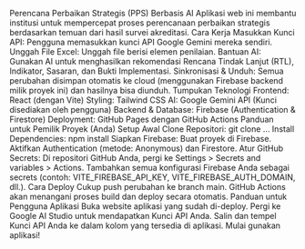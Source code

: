 Perencana Perbaikan Strategis (PPS) Berbasis AI
Aplikasi web ini membantu institusi untuk mempercepat proses perencanaan perbaikan strategis berdasarkan temuan dari hasil survei akreditasi.
Cara Kerja
Masukkan Kunci API: Pengguna memasukkan kunci API Google Gemini mereka sendiri.
Unggah File Excel: Unggah file berisi elemen penilaian.
Bantuan AI: Gunakan AI untuk menghasilkan rekomendasi Rencana Tindak Lanjut (RTL), Indikator, Sasaran, dan Bukti Implementasi.
Sinkronisasi & Unduh: Semua perubahan disimpan otomatis ke cloud (menggunakan Firebase backend milik proyek ini) dan hasilnya bisa diunduh.
Tumpukan Teknologi
Frontend: React (dengan Vite)
Styling: Tailwind CSS
AI: Google Gemini API (Kunci disediakan oleh pengguna)
Backend & Database: Firebase (Authentication & Firestore)
Deployment: GitHub Pages dengan GitHub Actions
Panduan untuk Pemilik Proyek (Anda)
Setup Awal
Clone Repositori: git clone ...
Install Dependencies: npm install
Siapkan Firebase:
Buat proyek di Firebase.
Aktifkan Authentication (metode: Anonymous) dan Firestore.
Atur GitHub Secrets:
Di repositori GitHub Anda, pergi ke Settings > Secrets and variables > Actions.
Tambahkan semua konfigurasi Firebase Anda sebagai secrets (contoh: VITE_FIREBASE_API_KEY, VITE_FIREBASE_AUTH_DOMAIN, dll.).
Cara Deploy
Cukup push perubahan ke branch main. GitHub Actions akan menangani proses build dan deploy secara otomatis.
Panduan untuk Pengguna Aplikasi
Buka website aplikasi yang sudah di-deploy.
Pergi ke Google AI Studio untuk mendapatkan Kunci API Anda.
Salin dan tempel Kunci API Anda ke dalam kolom yang tersedia di aplikasi.
Mulai gunakan aplikasi!
